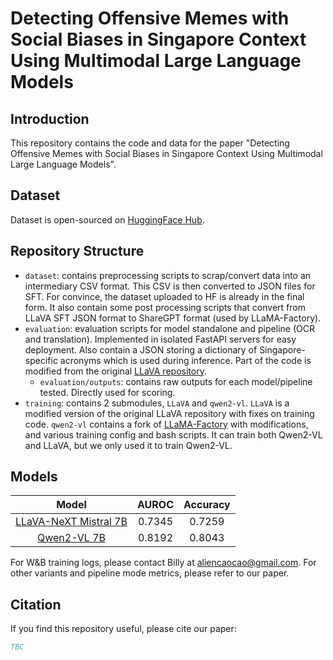 # Detecting Offensive Memes with Social Biases in Singapore Context Using Multimodal Large Language Models

## Introduction
This repository contains the code and data for the paper "Detecting Offensive Memes with Social Biases in Singapore Context Using Multimodal Large Language Models".

## Dataset
Dataset is open-sourced on [HuggingFace Hub](https://huggingface.co/datasets/aliencaocao/multimodal_meme_classification_singapore).

## Repository Structure
- `dataset`: contains preprocessing scripts to scrap/convert data into an intermediary CSV format. This CSV is then converted to JSON files for SFT. For convince, the dataset uploaded to HF is already in the final form. It also contain some post processing scripts that convert from LLaVA SFT JSON format to ShareGPT format (used by LLaMA-Factory).
- `evaluation`: evaluation scripts for model standalone and pipeline (OCR and translation). Implemented in isolated FastAPI servers for easy deployment. Also contain a JSON storing a dictionary of Singapore-specific acronyms which is used during inference. Part of the code is modified from the original [LLaVA repository](https://github.com/haotian-liu/LLaVA).
  - `evaluation/outputs`: contains raw outputs for each model/pipeline tested. Directly used for scoring.
- `training`: contains 2 submodules, `LLaVA` and `qwen2-vl`. `LLaVA` is a modified version of the original LLaVA repository with fixes on training code. `qwen2-vl` contains a fork of [LLaMA-Factory](https://github.com/hiyouga/LLaMA-Factory) with modifications, and various training config and bash scripts. It can train both Qwen2-VL and LLaVA, but we only used it to train Qwen2-VL.

## Models
|                                                   Model                                                   | AUROC  | Accuracy |
|:---------------------------------------------------------------------------------------------------------:|:------:|:--------:|
| [LLaVA-NeXT Mistral 7B](https://huggingface.co/aliencaocao/llava-1.6-mistral-7b-offensive-meme-singapore) | 0.7345 |  0.7259  |
|       [Qwen2-VL 7B](https://huggingface.co/aliencaocao/qwen2-vl-7b-rslora-offensive-meme-singapore)       | 0.8192 |  0.8043  |

For W&B training logs, please contact Billy at aliencaocao@gmail.com. For other variants and pipeline mode metrics, please refer to our paper.


## Citation
If you find this repository useful, please cite our paper:
```bibtex
TBC
```